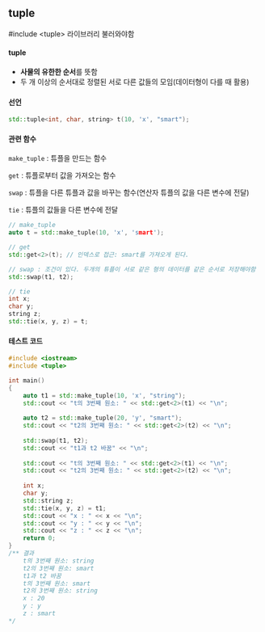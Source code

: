 ## tuple

#include \<tuple\> 라이브러리 불러와야함

#### tuple

* **사물의 유한한 순서**를 뜻함
* 두 개 이상의 순서대로 정렬된 서로 다른 값들의 모임(데이터형이 다를 때 활용)

#### 선언

```CPP
std::tuple<int, char, string> t(10, 'x', "smart");
```

#### 관련 함수

`make_tuple` : 튜플을 만드는 함수

`get` : 튜플로부터 값을 가져오는 함수

`swap` : 튜플을 다른 튜플과 값을 바꾸는 함수(연산자 튜플의 값을 다른 변수에 전달)

`tie` : 튜플의 값들을 다른 변수에 전달

```CPP
// make_tuple
auto t = std::make_tuple(10, 'x', 'smart');

// get
std::get<2>(t);	// 인덱스로 접근: smart를 가져오게 된다.

// swap : 조건이 있다. 두개의 튜플이 서로 같은 형의 데이터를 같은 순서로 저장해야함
std::swap(t1, t2);

// tie
int x;
char y;
string z;
std::tie(x, y, z) = t;
```

#### 테스트 코드

```CPP
#include <iostream>
#include <tuple>

int main()
{
    auto t1 = std::make_tuple(10, 'x', "string");
    std::cout << "t의 3번째 원소: " << std::get<2>(t1) << "\n";
    
    auto t2 = std::make_tuple(20, 'y', "smart");
    std::cout << "t2의 3번째 원소: " << std::get<2>(t2) << "\n";
    
    std::swap(t1, t2);
    std::cout << "t1과 t2 바꿈" << "\n";
    
    std::cout << "t의 3번째 원소: " << std::get<2>(t1) << "\n";
    std::cout << "t2의 3번째 원소: " << std::get<2>(t2) << "\n";
    
    int x;
    char y;
    std::string z;
    std::tie(x, y, z) = t1;
    std::cout << "x : " << x << "\n";
    std::cout << "y : " << y << "\n";
    std::cout << "z : " << z << "\n";
    return 0;
}
/** 결과
	t의 3번째 원소: string
    t2의 3번째 원소: smart
    t1과 t2 바꿈
    t의 3번째 원소: smart
    t2의 3번째 원소: string
    x : 20
    y : y
    z : smart
*/
```





